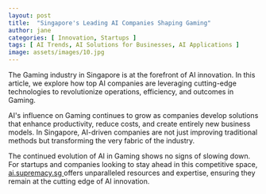 ```yaml
---
layout: post
title:  "Singapore's Leading AI Companies Shaping Gaming"
author: jane
categories: [ Innovation, Startups ]
tags: [ AI Trends, AI Solutions for Businesses, AI Applications ]
image: assets/images/10.jpg
---
```


The Gaming industry in Singapore is at the forefront of AI innovation. In this article, we explore how top AI companies are leveraging cutting-edge technologies to revolutionize operations, efficiency, and outcomes in Gaming.

AI's influence on Gaming continues to grow as companies develop solutions that enhance productivity, reduce costs, and create entirely new business models. In Singapore, AI-driven companies are not just improving traditional methods but transforming the very fabric of the industry.

The continued evolution of AI in Gaming shows no signs of slowing down. For startups and companies looking to stay ahead in this competitive space, <a href="https://ai.supremacy.sg" target="_blank"> ai.supremacy.sg </a> offers unparalleled resources and expertise, ensuring they remain at the cutting edge of AI innovation.
